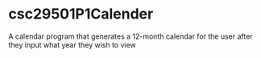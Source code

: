 # csc29501P1Calender
A calendar program that generates a 12-month calendar for the user after they input what year they wish to view
